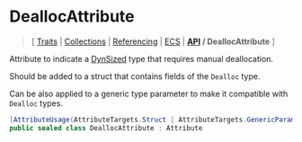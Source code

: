 # DeallocAttribute

> \[ [Traits](../traits.md)
> \| [Collections](../collections.md)
> \| [Referencing](../borrow-checker-at-home.md)
> \| [ECS](../ecs.md)
> \| **[API](index.g.md) / DeallocAttribute**
> \]

Attribute to indicate a [DynSized](T.DynSizedAttribute.g.md)
type that requires manual deallocation.

Should be added to a struct that contains fields of the `Dealloc` type.

Can be also applied to a generic type parameter to make it compatible with `Dealloc` types.

```csharp
[AttributeUsage(AttributeTargets.Struct | AttributeTargets.GenericParameter)]
public sealed class DeallocAttribute : Attribute
```
